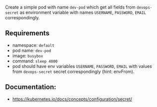 Create a simple pod with name `dev-pod` which get all fields from `devops-secret` as environment variable with names `USERNAME`, `PASSWORD`, `EMAIL` correspondingly.

## Requirements
- namespace: `default`
- pod name: `dev-pod`
- image: `busybox`
- command: `sleep 4800`
- pod should have env variables `USERNAME`, `PASSWORD`, `EMAIL` with values from `devops-secret` secret correspondingly (hint: envFrom).

## Documentation:
- https://kubernetes.io/docs/concepts/configuration/secret/
